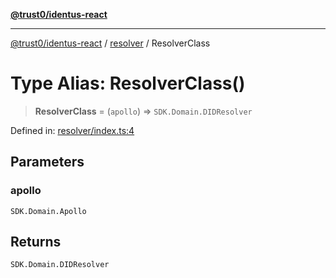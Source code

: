 [**@trust0/identus-react**](../../README.md)

***

[@trust0/identus-react](../../README.md) / [resolver](../README.md) / ResolverClass

# Type Alias: ResolverClass()

> **ResolverClass** = (`apollo`) => `SDK.Domain.DIDResolver`

Defined in: [resolver/index.ts:4](https://github.com/trust0-project/identus/blob/5b43368a7bb6070ac216d840cfd9b05d5b51c76b/packages/identus-react/src/resolver/index.ts#L4)

## Parameters

### apollo

`SDK.Domain.Apollo`

## Returns

`SDK.Domain.DIDResolver`
